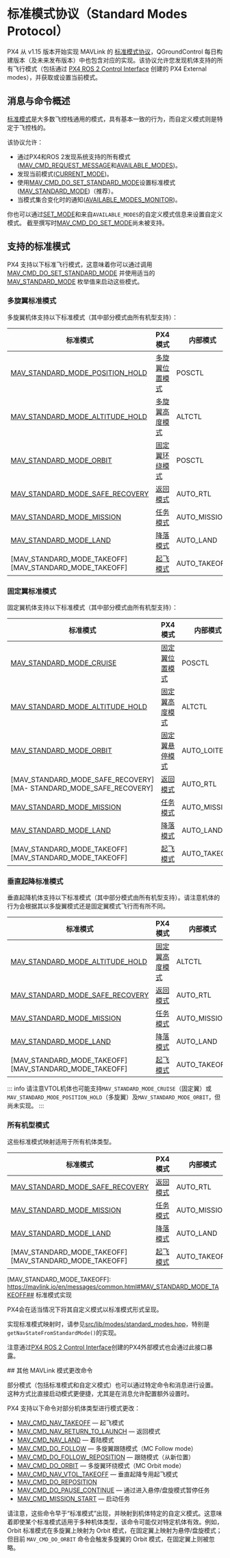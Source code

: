 # 标准模式协议（Standard Modes Protocol）

<Badge type="tip" text="PX4 v1.15" />

PX4 从 v1.15 版本开始实现 MAVLink 的 [标准模式协议](https://mavlink.io/en/services/standard_modes.md)，QGroundControl 每日构建版本（及未来发布版本）中也包含对应的实现。该协议允许您发现机体支持的所有飞行模式（包括通过 [PX4 ROS 2 Control Interface](../ros2/px4_ros2_control_interface.md) 创建的 PX4 External modes），并获取或设置当前模式。

## 消息与命令概述

[标准模式](https://mavlink.io/en/messages/common.html#MAV_STANDARD_MODE)是大多数飞控栈通用的模式，具有基本一致的行为，而自定义模式则是特定于飞控栈的。

该协议允许：

- 通过PX4和ROS 2发现系统支持的所有模式([MAV_CMD_REQUEST_MESSAGE](https://mavlink.io/en/messages/common.html#MAV_CMD_REQUEST_MESSAGE)和[AVAILABLE_MODES](https://mavlink.io/en/messages/common.html#AVAILABLE_MODES))。
- 发现当前模式([CURRENT_MODE](https://mavlink.io/en/messages/common.html#CURRENT_MODE))。
- 使用[MAV_CMD_DO_SET_STANDARD_MODE](https://mavlink.io/en/messages/common.html#MAV_CMD_DO_SET_STANDARD_MODE)设置标准模式([MAV_STANDARD_MODE](https://mavlink.io/en/messages/common.html#MAV_STANDARD_MODE))（推荐）。
- 当模式集合变化时的通知([AVAILABLE_MODES_MONITOR](https://mavlink.io/en/messages/common.html#AVAILABLE_MODES_MONITOR))。

你也可以通过[SET_MODE](https://mavlink.io/en/messages/common.html#SET_MODE)和来自`AVAILABLE_MODES`的自定义模式信息来设置自定义模式。
截至撰写时[MAV_CMD_DO_SET_MODE](https://mavlink.io/en/messages/common.html#MAV_CMD_DO_SET_MODE)尚未被支持。

## 支持的标准模式

PX4 支持以下标准飞行模式，这意味着你可以通过调用 [MAV_CMD_DO_SET_STANDARD_MODE](https://mavlink.io/en/messages/common.html#MAV_CMD_DO_SET_STANDARD_MODE) 并使用适当的 [MAV_STANDARD_MODE](https://mavlink.io/en/messages/common.html#MAV_STANDARD_MODE) 枚举值来启动这些模式。

### 多旋翼标准模式

多旋翼机体支持以下标准模式（其中部分模式由所有机型支持）：

| 标准模式                                                                 | PX4模式                                                  | 内部模式 |
|--------------------------------------------------------------------------|----------------------------------------------------------|----------|
| [MAV_STANDARD_MODE_POSITION_HOLD][MAV_STANDARD_MODE_POSITION_HOLD]     | [多旋翼位置模式](../flight_modes_mc/position.md)         | POSCTL   |
| [MAV_STANDARD_MODE_ALTITUDE_HOLD][MAV_STANDARD_MODE_ALTITUDE_HOLD]     | [多旋翼高度模式](../flight_modes_mc/altitude.md)         | ALTCTL   |
| [MAV_STANDARD_MODE_ORBIT][MAV_STANDARD_MODE_ORBIT]                     | [固定翼环绕模式](../flight_modes_mc/orbit.md)            | POSCTL   |
| [MAV_STANDARD_MODE_SAFE_RECOVERY][MAV_STANDARD_MODE_SAFE_RECOVERY]     | [返回模式](../flight_modes/return.md)                    | AUTO_RTL |
| [MAV_STANDARD_MODE_MISSION][MAV_STANDARD_MODE_MISSION]                 | [任务模式](../flight_modes_mc/mission.md)                | AUTO_MISSION |
| [MAV_STANDARD_MODE_LAND][MAV_STANDARD_MODE_LAND]                       | [降落模式](../flight_modes_mc/land.md)                   | AUTO_LAND |
| [MAV_STANDARD_MODE_TAKEOFF][MAV_STANDARD_MODE_TAKEOFF]                 | [起飞模式](../flight_modes_mc/takeoff.md)                | AUTO_TAKEOFF |

[MAV_STANDARD_MODE_POSITION_HOLD]: https://mavlink.io/en/messages/common.html#MAV_STANDARD_MODE_POSITION_HOLD
[MAV_STANDARD_MODE_ORBIT]: https://mavlink.io/en/messages/common.html#MAV_STANDARD_MODE_ORBIT
[MAV_STANDARD_MODE_ALTITUDE_HOLD]: https://mavlink.io/en/messages/common.html#MAV_STANDARD_MODE_ALTITUDE_HOLD

### 固定翼标准模式

固定翼机体支持以下标准模式（其中部分模式由所有机型支持）：

| 标准模式                                                                 | PX4模式                                                  | 内部模式 |
|--------------------------------------------------------------------------|----------------------------------------------------------|----------|
| [MAV_STANDARD_MODE_CRUISE][MAV_STANDARD_MODE_CRUISE]                   | [固定翼位置模式](../flight_modes_fw/position.md)         | POSCTL   |
| [MAV_STANDARD_MODE_ALTITUDE_HOLD][MAV_STANDARD_MODE_ALTITUDE_HOLD]     | [固定翼高度模式](../flight_modes_fw/altitude.md)         | ALTCTL   |
| [MAV_STANDARD_MODE_ORBIT][MAV_STANDARD_MODE_ORBIT]                     | [固定翼悬停模式](../flight_modes_fw/hold.md)             | AUTO_LOITER |
| [MAV_STANDARD_MODE_SAFE_RECOVERY][MA- STANDARD_MODE_SAFE_RECOVERY]     | [返回模式](../flight_modes/return.md)                    | AUTO_RTL |
| [MAV_STANDARD_MODE_MISSION][MAV_STANDARD_MODE_MISSION]                 | [任务模式](../flight_modes_fw/mission.md)                | AUTO_MISSION |
| [MAV_STANDARD_MODE_LAND][MAV_STANDARD_MODE_LAND]                       | [降落模式](../flight_modes_fw/land.md)                   | AUTO_LAND |
| [MAV_STANDARD_MODE_TAKEOFF][MAV_STANDARD_MODE_TAKEOFF]                 | [起飞模式](../flight_modes_fw/takeoff.md)                | AUTO_TAKEOFF |

[MAV_STANDARD_MODE_CRUISE]: https://mavlink.io/en/messages/common.html#MAV_STANDARD_MODE_CRUISE

### 垂直起降标准模式

垂直起降机体支持以下标准模式（其中部分模式由所有机型支持）。请注意机体的行为会根据其以多旋翼模式还是固定翼模式飞行而有所不同。

| 标准模式                                                                 | PX4模式                                                  | 内部模式 |
|--------------------------------------------------------------------------|----------------------------------------------------------|----------|
| [MAV_STANDARD_MODE_ALTITUDE_HOLD][MAV_STANDARD_MODE_ALTITUDE_HOLD]     | [固定翼高度模式](../flight_modes_fw/altitude.md)         | ALTCTL   |
| [MAV_STANDARD_MODE_SAFE_RECOVERY][MAV_STANDARD_MODE_SAFE_RECOVERY]     | [返回模式](../flight_modes/return.md)                    | AUTO_RTL |
| [MAV_STANDARD_MODE_MISSION][MAV_STANDARD_MODE_MISSION]                 | [任务模式](../flight_modes_mc/mission.md)                | AUTO_MISSION |
| [MAV_STANDARD_MODE_LAND][MAV_STANDARD_MODE_LAND]                       | [降落模式](../flight_modes_mc/land.md)                   | AUTO_LAND |
| [MAV_STANDARD_MODE_TAKEOFF][MAV_STANDARD_MODE_TAKEOFF]                 | [起飞模式](../flight_modes_mc/takeoff.md)                | AUTO_TAKEOFF  |

::: info
请注意VTOL机体也可能支持`MAV_STANDARD_MODE_CRUISE`（固定翼）或`MAV_STANDARD_MODE_POSITION_HOLD`（多旋翼）及`MAV_STANDARD_MODE_ORBIT`，但尚未实现。
:::

### 所有机型模式

这些标准模式映射适用于所有机体类型。

| 标准模式                                                                 | PX4模式                                      | 内部模式 |
|--------------------------------------------------------------------------|---------------------------------------------|----------|
| [MAV_STANDARD_MODE_SAFE_RECOVERY][MAV_STANDARD_MODE_SAFE_RECOVERY]     | [返回模式](../flight_modes/return.md)        | AUTO_RTL |
| [MAV_STANDARD_MODE_MISSION][MAV_STANDARD_MODE_MISSION]                 | [任务模式](../flight_modes_mc/mission.md)    | AUTO_MISSION |
| [MAV_STANDARD_MODE_LAND][MAV_STANDARD_MODE_LAND]                       | [降落模式](../flight_modes_mc/land.md)       | AUTO_LAND |
| [MAV_STANDARD_MODE_TAKEOFF][MAV_STANDARD_MODE_TAKEOFF]                 | [起飞模式](../flight_modes_mc/takeoff.md)    | AUTO_TAKEOFF |

[MAV_STANDARD_MODE_SAFE_RECOVERY]: https://mavlink.io/en/messages/common.html#MAV_STANDARD_MODE_SAFE_RECOVERY
[MAV_STANDARD_MODE_MISSION]: https://mavlink.io/en/messages/common.html#MAV_STANDARD_MODE_MISSION
[MAV_STANDARD_MODE_LAND]: https://mavlink.io/en/messages/common.html#MAV_STANDARD_MODE_LAND
[MAV_STANDARD_MODE_TAKEOFF]: https://mavlink.io/en/messages/common.html#MAV_STANDARD_MODE_TAKEOFF## 标准模式实现

PX4会在适当情况下将其自定义模式以标准模式形式呈现。

实现标准模式映射时，请参见[src/lib/modes/standard_modes.hpp](https://github.com/PX4/PX4-Autopilot/blob/main/src/lib/modes/standard_modes.hpp)，特别是`getNavStateFromStandardMode()`的实现。

注意通过[PX4 ROS 2 Control Interface](../ros2/px4_ros2_control_interface.md)创建的PX4外部模式也会通过此接口暴露。

<!--
- 模式如何添加到可用模式集合中 - 开发者在定义新模式时是否需要执行特殊操作？
- 其特性是如何设置的？
- 当模式集合发生变化时如何通知？创建新模式时是否需要执行操作？

- [PX4-Autopilot#24011: standard_modes: add vehicle-type specific standard modes](https://github.com/PX4/PX4-Autopilot/pull/24011)

-->## 其他 MAVLink 模式更改命令

部分模式（包括标准模式和自定义模式）也可以通过特定命令和消息进行设置。  
这种方式比直接启动模式更便捷，尤其是在消息允许配置额外设置时。

PX4 支持以下命令对部分机体类型进行模式更改：

- [MAV_CMD_NAV_TAKEOFF](https://mavlink.io/en/messages/common.html#MAV_CMD_NAV_TAKEOFF) — 起飞模式  
- [MAV_CMD_NAV_RETURN_TO_LAUNCH](https://mavlink.io/en/messages/common.html#MAV_CMD_NAV_RETURN_TO_LAUNCH) — 返回模式  
- [MAV_CMD_NAV_LAND](https://mavlink.io/en/messages/common.html#MAV_CMD_NAV_LAND) — 着陆模式  
- [MAV_CMD_DO_FOLLOW](https://mavlink.io/en/messages/common.html#MAV_CMD_DO_FOLLOW) — 多旋翼跟随模式（MC Follow mode）  
- [MAV_CMD_DO_FOLLOW_REPOSITION](https://mavlink.io/en/messages/common.html#MAV_CMD_DO_FOLLOW_REPOSITION) — 跟随模式（从新位置）  
- [MAV_CMD_DO_ORBIT](https://mavlink.io/en/messages/common.html#MAV_CMD_DO_ORBIT) — 多旋翼环绕模式（MC Orbit mode）  
- [MAV_CMD_NAV_VTOL_TAKEOFF](https://mavlink.io/en/messages/common.html#MAV_CMD_NAV_VTOL_TAKEOFF) — 垂直起降专用起飞模式  
- [MAV_CMD_DO_REPOSITION](https://mavlink.io/en/messages/common.html#MAV_CMD_DO_REPOSITION)  
- [MAV_CMD_DO_PAUSE_CONTINUE](https://mavlink.io/en/messages/common.html#MAV_CMD_DO_PAUSE_CONTINUE) — 通过进入悬停/盘旋模式暂停任务  
- [MAV_CMD_MISSION_START](https://mavlink.io/en/messages/common.html#MAV_CMD_MISSION_START) — 启动任务  

请注意，这些命令早于“标准模式”出现，并映射到机体特定的自定义模式。这意味着即使某个标准模式适用于多种机体类型，该命令可能仅对特定机体有效。例如，Orbit 标准模式在多旋翼上映射为 Orbit 模式，在固定翼上映射为悬停/盘旋模式；但目前 `MAV_CMD_DO_ORBIT` 命令会触发多旋翼的 Orbit 模式，在固定翼上则被忽略。